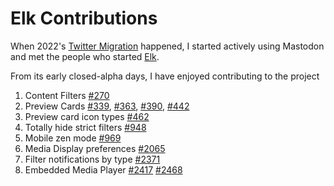 # Elk Contributions

When 2022's [Twitter Migration](https://ayos.blog/obscure-services-i-use/) happened, I started actively using Mastodon and met the people who started [Elk](https://github.com/elk-zone).

From its early closed-alpha days, I have enjoyed contributing to the project
1. Content Filters [#270](https://github.com/elk-zone/elk/pull/279)
1. Preview Cards [#339](https://github.com/elk-zone/elk/pull/339), [#363](https://github.com/elk-zone/elk/pull/363), [#390](https://github.com/elk-zone/elk/pull/390), [#442](https://github.com/elk-zone/elk/pull/442)
1. Preview card icon types [#462](https://github.com/elk-zone/elk/pull/462)
1. Totally hide strict filters [#948](https://github.com/elk-zone/elk/pull/948)
1. Mobile zen mode [#969](https://github.com/elk-zone/elk/pull/969)
1. Media Display preferences [#2065](https://github.com/elk-zone/elk/pull/2065)
1. Filter notifications by type [#2371](https://github.com/elk-zone/elk/pull/2371)
1. Embedded Media Player [#2417](https://github.com/elk-zone/elk/pull/2417) [#2468](https://github.com/elk-zone/elk/pull/2468)
